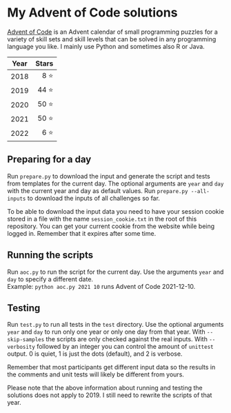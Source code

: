 # My Advent of Code solutions
[Advent of Code](https://adventofcode.com) is an Advent calendar of small programming puzzles for a variety of skill sets and skill levels that can be solved in any programming language you like. I mainly use Python and sometimes also R or Java.

| Year | Stars |
|------|------:|
| 2018 |   8 ⭐ |
| 2019 |  44 ⭐ |
| 2020 |  50 ⭐ |
| 2021 |  50 ⭐ |
| 2022 |   6 ⭐ |

## Preparing for a day
Run `prepare.py` to download the input and generate the script and tests from templates for the current day.
The optional arguments are `year` and `day` with the current year and day as default values.
Run `prepare.py --all-inputs` to download the inputs of all challenges so far.

To be able to download the input data you need to have your session cookie stored in a file with the name `session_cookie.txt` in the root of this repository.
You can get your current cookie from the website while being logged in.
Remember that it expires after some time.

## Running the scripts
Run `aoc.py` to run the script for the current day. Use the arguments `year` and `day` to specify a different date.  
Example: `python aoc.py 2021 10` runs Advent of Code 2021-12-10.

## Testing
Run `test.py` to run all tests in the `test` directory.
Use the optional arguments `year` and `day` to run only one year or only one day from that year.
With `--skip-samples` the scripts are only checked against the real inputs.
With `--verbosity` followed by an integer you can control the amount of `unittest` output.
0 is quiet, 1 is just the dots (default), and 2 is verbose.

Remember that most participants get different input data so the results in the comments and unit tests will likely be different from yours.

Please note that the above information about running and testing the solutions does not apply to 2019.
I still need to rewrite the scripts of that year.
